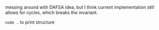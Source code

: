 messing around with DAFSA idea, but I think current implementation still allows for cycles, which breaks the invariant.

`node .` to print structure
